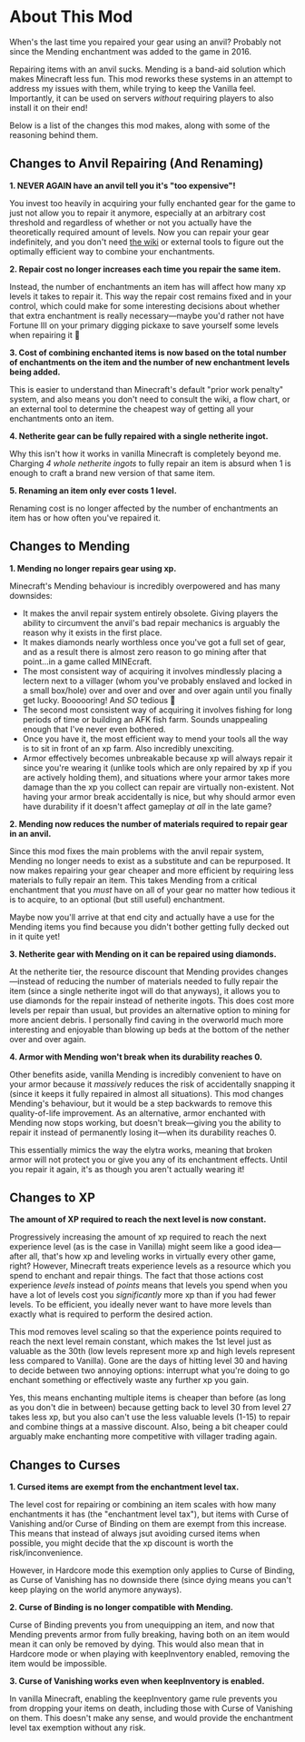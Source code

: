 # About This Mod

When's the last time you repaired your gear using an anvil? Probably not since the Mending enchantment was added to the game in 2016.

Repairing items with an anvil sucks. Mending is a band-aid solution which makes Minecraft less fun. This mod reworks these systems in an attempt to address my issues with them, while trying to keep the Vanilla feel. Importantly, it can be used on servers *without* requiring players to also install it on their end!

Below is a list of the changes this mod makes, along with some of the reasoning behind them.

## Changes to Anvil Repairing (And Renaming)

**1. NEVER AGAIN have an anvil tell you it's "too expensive"!**

You invest too heavily in acquiring your fully enchanted gear for the game to just not allow you to repair it anymore, especially at an arbitrary cost threshold and regardless of whether or not you actually have the theoretically required amount of levels. Now you can repair your gear indefinitely, and you don't need [the wiki](https://minecraft.wiki/w/Anvil_mechanics#Planning_the_enchanting_order) or external tools to figure out the optimally efficient way to combine your enchantments.
   
**2. Repair cost no longer increases each time you repair the same item.**

Instead, the number of enchantments an item has will affect how many xp levels it takes to repair it. This way the repair cost remains fixed and in your control, which could make for some interesting decisions about whether that extra enchantment is really necessary—maybe you'd rather not have Fortune III on your primary digging pickaxe to save yourself some levels when repairing it 🤔

**3. Cost of combining enchanted items is now based on the total number of enchantments on the item and the number of new enchantment levels being added.**

This is easier to understand than Minecraft's default "prior work penalty" system, and also means you don't need to consult the wiki, a flow chart, or an external tool to determine the cheapest way of getting all your enchantments onto an item.

**4. Netherite gear can be fully repaired with a single netherite ingot.**

Why this isn't how it works in vanilla Minecraft is completely beyond me. Charging *4 whole netherite ingots* to fully repair an item is absurd when 1 is enough to craft a brand new version of that same item.

**5. Renaming an item only ever costs 1 level.**

Renaming cost is no longer affected by the number of enchantments an item has or how often you've repaired it.

## Changes to Mending

**1. Mending no longer repairs gear using xp.**

Minecraft's Mending behaviour is incredibly overpowered and has many downsides:
 - It makes the anvil repair system entirely obsolete. Giving players the ability to circumvent the anvil's bad repair mechanics is arguably the reason why it exists in the first place.
 - It makes diamonds nearly worthless once you've got a full set of gear, and as a result there is almost zero reason to go mining after that point...in a game called MINEcraft.
 - The most consistent way of acquiring it involves mindlessly placing a lectern next to a villager (whom you've probably enslaved and locked in a small box/hole) over and over and over and over again until you finally get lucky. Boooooring! And *SO* tedious 🥱
 - The second most consistent way of acquiring it involves fishing for long periods of time or building an AFK fish farm. Sounds unappealing enough that I've never even bothered.
 - Once you have it, the most efficient way to mend your tools all the way is to sit in front of an xp farm. Also incredibly unexciting.
 - Armor effectively becomes unbreakable because xp will always repair it since you're wearing it (unlike tools which are only repaired by xp if you are actively holding them), and situations where your armor takes more damage than the xp you collect can repair are virtually non-existent. Not having your armor break accidentally is nice, but why should armor even have durability if it doesn't affect gameplay *at all* in the late game?
   
**2. Mending now reduces the number of materials required to repair gear in an anvil.**

Since this mod fixes the main problems with the anvil repair system, Mending no longer needs to exist as a substitute and can be repurposed. It now makes repairing your gear cheaper and more efficient by requiring less materials to fully repair an item. This takes Mending from a critical enchantment that you *must* have on all of your gear no matter how tedious it is to acquire, to an optional (but still useful) enchantment.

Maybe now you'll arrive at that end city and actually have a use for the Mending items you find because you didn't bother getting fully decked out in it quite yet!

**3. Netherite gear with Mending on it can be repaired using diamonds.**

At the netherite tier, the resource discount that Mending provides changes—instead of reducing the number of materials needed to fully repair the item (since a single netherite ingot will do that anyways), it allows you to use diamonds for the repair instead of netherite ingots. This does cost more levels per repair than usual, but provides an alternative option to mining for more ancient debris. I personally find caving in the overworld much more interesting and enjoyable than blowing up beds at the bottom of the nether over and over again.

**4. Armor with Mending won't break when its durability reaches 0.**

Other benefits aside, vanilla Mending is incredibly convenient to have on your armor because it *massively* reduces the risk of accidentally snapping it (since it keeps it fully repaired in almost all situations). This mod changes Mending's behaviour, but it would be a step backwards to remove this quality-of-life improvement. As an alternative, armor enchanted with Mending now stops working, but doesn't break—giving you the ability to repair it instead of permanently losing it—when its durability reaches 0.

This essentially mimics the way the elytra works, meaning that broken armor will not protect you or give you any of its enchantment effects. Until you repair it again, it's as though you aren't actually wearing it!

## Changes to XP

**The amount of XP required to reach the next level is now constant.**

Progressively increasing the amount of xp required to reach the next experience level (as is the case in Vanilla) might seem like a good idea—after all, that's how xp and leveling works in virtually every other game, right? However, Minecraft treats experience levels as a resource which you spend to enchant and repair things. The fact that those actions cost experience *levels* instead of *points* means that levels you spend when you have a lot of levels cost you *significantly* more xp than if you had fewer levels. To be efficient, you ideally never want to have more levels than exactly what is required to perform the desired action.

This mod removes level scaling so that the experience points required to reach the next level remain constant, which makes the 1st level just as valuable as the 30th (low levels represent more xp and high levels represent less compared to Vanilla). Gone are the days of hitting level 30 and having to decide between two annoying options: interrupt what you're doing to go enchant something or effectively waste any further xp you gain.

Yes, this means enchanting multiple items is cheaper than before (as long as you don't die in between) because getting back to level 30 from level 27 takes less xp, but you also can't use the less valuable levels (1-15) to repair and combine things at a massive discount. Also, being a bit cheaper could arguably make enchanting more competitive with villager trading again.

## Changes to Curses

**1. Cursed items are exempt from the enchantment level tax.**

The level cost for repairing or combining an item scales with how many enchantments it has (the "enchantment level tax"), but items with Curse of Vanishing and/or Curse of Binding on them are exempt from this increase. This means that instead of always jsut avoiding cursed items when possible, you might decide that the xp discount is worth the risk/inconvenience.

However, in Hardcore mode this exemption only applies to Curse of Binding, as Curse of Vanishing has no downside there (since dying means you can't keep playing on the world anymore anyways).

**2. Curse of Binding is no longer compatible with Mending.**

Curse of Binding prevents you from unequipping an item, and now that Mending prevents armor from fully breaking, having both on an item would mean it can only be removed by dying. This would also mean that in Hardcore mode or when playing with keepInventory enabled, removing the item would be impossible.

**3. Curse of Vanishing works even when keepInventory is enabled.**

In vanilla Minecraft, enabling the keepInventory game rule prevents you from dropping your items on death, including those with Curse of Vanishing on them. This doesn't make any sense, and would provide the enchantment level tax exemption without any risk.